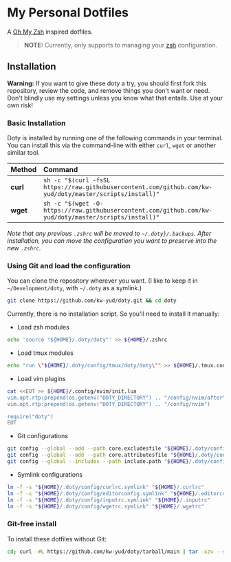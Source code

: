 # My Personal Dotfiles

A [Oh My Zsh](https://github.com/github.com/kw-yud/doty) inspired dotfiles.

> **NOTE:** Currently, only supports to managing your [zsh](https://www.zsh.org) configuration.

## Installation

**Warning:** If you want to give these doty a try, you should first fork this repository, review the code, and remove things you don't want or need.
Don't blindly use my settings unless you know what that entails. Use at your own risk!

### Basic Installation

Doty is installed by running one of the following commands in your terminal.
You can install this via the command-line with either `curl`, `wget` or another similar tool.

| Method    | Command                                                                                                 |
| :-------- | :------------------------------------------------------------------------------------------------------ |
| **curl**  | `sh -c "$(curl -fsSL https://raw.githubusercontent.com/github.com/kw-yud/doty/master/scripts/install)"` |
| **wget**  | `sh -c "$(wget -O- https://raw.githubusercontent.com/github.com/kw-yud/doty/master/scripts/install)"`   |

_Note that any previous `.zshrc` will be moved to `~/.doty}/.backups`. After installation, you can move the configuration you want to preserve into the new `.zshrc`._

### Using Git and load the configuration

You can clone the repository wherever you want. (I like to keep it in `~/Development/doty`, with `~/.doty` as a symlink.)

```bash
git clone https://github.com/kw-yud/doty.git && cd doty
```

Currently, there is no installation script. So you'll need to install it manually:

- Load zsh modules
```bash
echo 'source "${HOME}/.doty/doty"' >> ${HOME}/.zshrc
```

- Load tmux modules
```bash
echo "run \"${HOME}/.doty/config/tmux/doty/doty\"" >> ${HOME}/.tmux.conf
```

- Load vim plugins
```bash
cat <<EOT >> ${HOME}/.config/nvim/init.lua
vim.opt.rtp:prepend(os.getenv("DOTY_DIRECTORY") .. "/config/nvim/after")
vim.opt.rtp:prepend(os.getenv("DOTY_DIRECTORY") .. "/config/nvim")

require("doty")
EOT
```

- Git configurations
```bash
git config --global --add --path core.excludesfile "${HOME}/.doty/config/git/gitignore"
git config --global --add --path core.attributesfile "${HOME}/.doty/config/git/gitattributes"
git config --global --includes --path include.path "${HOME}/.doty/config/git/.gitconfig"
```

- Symlink configurations
```bash
ln -f -s "${HOME}/.doty/config/curlrc.symlink" "${HOME}/.curlrc"
ln -f -s "${HOME}/.doty/config/editorconfig.symlink" "${HOME}/.editorconfig"
ln -f -s "${HOME}/.doty/config/inputrc.symlink" "${HOME}/.inputrc"
ln -f -s "${HOME}/.doty/config/wgetrc.symlink" "${HOME}/.wgetrc"
```

### Git-free install

To install these dotfiles without Git:

```bash
cd; curl -#L https://github.com/kw-yud/doty/tarball/main | tar -xzv --strip-components 1 --exclude={README.md,.osx}
```
